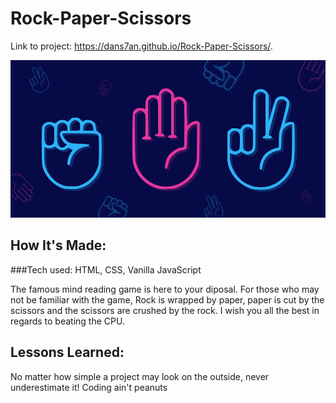 # Rock-Paper-Scissors


Link to project: https://dans7an.github.io/Rock-Paper-Scissors/.

<img src="final.png" >

## How It's Made:
###Tech used:
HTML, CSS, Vanilla JavaScript

The famous mind reading game is here to your diposal. For those who may not be familiar with the game, Rock is wrapped by paper, paper is cut by the scissors and the scissors are crushed by the rock. I wish you all the best in regards to beating the CPU.

## Lessons Learned:
No matter how simple a project may look on the outside, never underestimate it! Coding ain't peanuts
